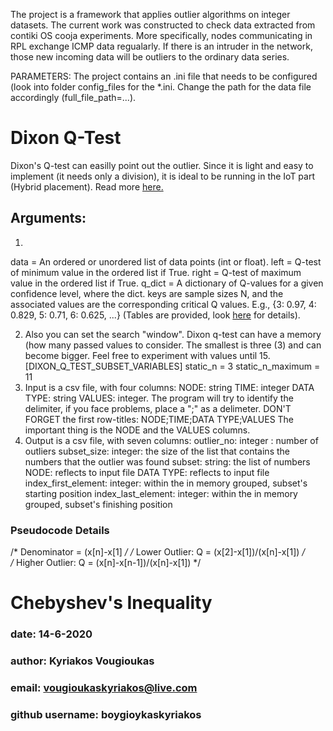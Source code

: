 The project is a framework that applies outlier algorithms on integer datasets. 
The current work was constructed to check data extracted from contiki OS cooja experiments. More specifically, nodes communicating in RPL exchange ICMP data regualarly. If there is an intruder in the network, those new incoming data will be outliers to the ordinary data series. 

PARAMETERS:
The project contains an .ini file that needs to be configured (look into folder config_files for the *.ini. Change the path for the data file accordingly (full_file_path=...).

# Dixon Q-Test 
Dixon's Q-test can easilly point out the outlier. Since it is light and easy to implement (it needs only a division), it is ideal to be running in the IoT part (Hybrid placement).
Read more [here.](https://www.statisticshowto.com/dixons-q-test/)
## Arguments:
1.
data = An ordered or unordered list of data points (int or float).
left = Q-test of minimum value in the ordered list if True.
right = Q-test of maximum value in the ordered list if True.
q_dict = A dictionary of Q-values for a given confidence level, where the dict. keys are sample sizes N, and the associated values are the corresponding critical Q values. E.g., {3: 0.97, 4: 0.829, 5: 0.71, 6: 0.625, ...} (Tables are provided, look [here](https://chem.libretexts.org/Bookshelves/Ancillary_Materials/Reference/Reference_Tables/Analytic_References/Appendix_06%3A_Critical_Values_for_Dixon%E2%80%99s_Q-Test) for details). 

2. Also you can set the search "window". Dixon q-test can have a memory (how many passed values to consider. The smallest is three (3) and can become bigger. Feel free to experiment with values until 15.
[DIXON_Q_TEST_SUBSET_VARIABLES]
static_n = 3
static_n_maximum = 11
3. Input is a csv file, with four columns: NODE: string TIME: integer DATA TYPE: string VALUES: integer. The program will try to identify the delimiter, if you face problems, place a ";" as a delimeter. DON'T FORGET the first row-titles:
NODE;TIME;DATA TYPE;VALUES
The important thing is the NODE and the VALUES columns.
4. Output is a csv file, with seven columns: outlier_no: integer : number of outliers subset_size: integer: the size of the list that contains the numbers that the outlier was found subset: string: the list of numbers NODE: reflects to input file DATA TYPE: reflects to input file index_first_element: integer: within the in memory grouped, subset's starting position index_last_element: integer: within the in memory grouped, subset's finishing position

### Pseudocode Details
/* Denominator = (x[n]-x[1] */
/* Lower Outlier: Q = (x[2]-x[1])/(x[n]-x[1]) */					
/* Higher Outlier: Q = (x[n]-x[n-1])/(x[n]-x[1]) */



# Chebyshev's Inequality


### date: 14-6-2020
### author: Kyriakos Vougioukas
### email: vougioukaskyriakos@live.com
### github username: boygioykaskyriakos

